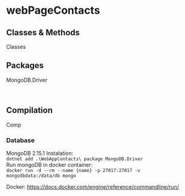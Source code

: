 # webPageContacts

## Classes & Methods

Classes
<br>

## Packages

MongoDB.Driver

<br>

## Compilation

Comp

### Database

MongoDB 2.15.1
Instalation:<br>
`dotnet add .\WebAppContacts\ package MongoDB.Driver`
<br>
Run mongoDB in docker container:<br>
`docker run -d --rm --name {name} -p 27017:27017 -v mongodbdata:/data/db mongo`
<br>

Docker: https://docs.docker.com/engine/reference/commandline/run/
